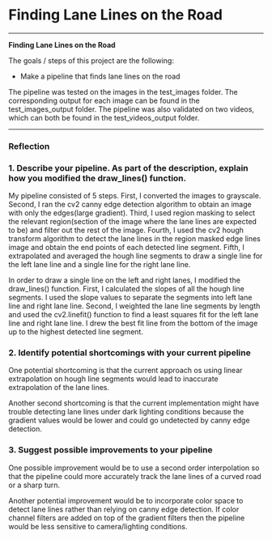 # **Finding Lane Lines on the Road**

---

**Finding Lane Lines on the Road**

The goals / steps of this project are the following:
* Make a pipeline that finds lane lines on the road

The pipeline was tested on the images in the test_images folder. The corresponding output for each image can be found in the test_images_output folder. The pipeline was also validated on two videos, which can both be found in the test_videos_output folder.  

---

### Reflection

### 1. Describe your pipeline. As part of the description, explain how you modified the draw_lines() function.

My pipeline consisted of 5 steps. First, I converted the images to grayscale. Second, I ran the cv2 canny edge detection algorithm to obtain an image with only the edges(large gradient). Third, I used region masking to select the relevant region(section of the image where the lane lines are expected to be) and filter out the rest of the image. Fourth, I used the cv2 hough transform algorithm to detect the lane lines in the region masked edge lines image and obtain the end points of each detected line segment. Fifth, I extrapolated and averaged the hough line segments to draw a single line for the left lane line and a single line for the right lane line.

In order to draw a single line on the left and right lanes, I modified the draw_lines() function. First, I calculated the slopes of all the hough line segments. I used the slope values to separate the segments into left lane line and right lane line. Second, I weighted the lane line segments by length and used the cv2.linefit() function to find a least squares fit for the left lane line and right lane line. I drew the best fit line from the bottom of the image up to the highest detected line segment.




### 2. Identify potential shortcomings with your current pipeline


One potential shortcoming is that the current approach os using linear extrapolation on hough line segments would lead to inaccurate extrapolation of the lane lines.

Another second shortcoming is that the current implementation might have trouble detecting lane lines under dark lighting conditions because the gradient values would be lower and could go undetected by canny edge detection.


### 3. Suggest possible improvements to your pipeline

One possible improvement would be to use a second order interpolation so that the pipeline could more accurately track the lane lines of a curved road or a sharp turn.

Another potential improvement would be to incorporate color space to detect lane lines rather than relying on canny edge detection. If color channel filters are added on top of the gradient filters then the pipeline would be less sensitive to camera/lighting conditions.
